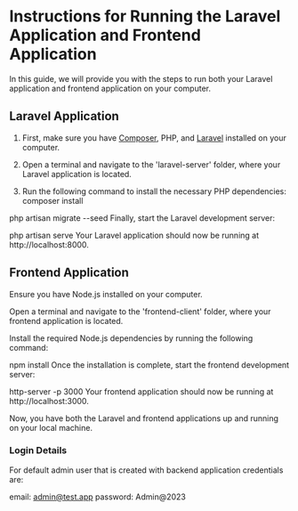# Instructions for Running the Laravel Application and Frontend Application

In this guide, we will provide you with the steps to run both your Laravel application and frontend application on your computer.

## Laravel Application

1. First, make sure you have [Composer](https://getcomposer.org/), PHP, and [Laravel](https://laravel.com/docs/8.x/installation) installed on your computer.

2. Open a terminal and navigate to the 'laravel-server' folder, where your Laravel application is located.

3. Run the following command to install the necessary PHP dependencies:
   composer install

php artisan migrate --seed
Finally, start the Laravel development server:

php artisan serve
Your Laravel application should now be running at http://localhost:8000.

## Frontend Application
Ensure you have Node.js installed on your computer.

Open a terminal and navigate to the 'frontend-client' folder, where your frontend application is located.

Install the required Node.js dependencies by running the following command:

npm install
Once the installation is complete, start the frontend development server:

http-server -p 3000
Your frontend application should now be running at http://localhost:3000.

Now, you have both the Laravel and frontend applications up and running on your local machine.

### Login Details

For default admin user that is created with backend application credentials are:

email: admin@test.app
password: Admin@2023